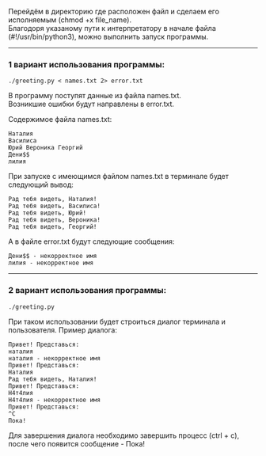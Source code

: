 Перейдём в директорию где расположен файл и сделаем его исполняемым (chmod +x file_name).  
Благодоря указаному пути к интерпретатору в начале файла (#!/usr/bin/python3), можно выполнить запуск программы.

---
### 1 вариант использования программы:

`./greeting.py < names.txt 2> error.txt`

В программу поступят данные из файла names.txt.  
Возникшие ошибки будут направлены в error.txt.

Содержимое файла names.txt:

```
Наталия
Василиса
Юрий Вероника Георгий
Дени$$
лилия
```

При запуске с имеющимся файлом names.txt в терминале будет следующий вывод:
```
Рад тебя видеть, Наталия!
Рад тебя видеть, Василиса!
Рад тебя видеть, Юрий!
Рад тебя видеть, Вероника!
Рад тебя видеть, Георгий!
```

А в файле error.txt будут следующие сообщения:
```
Дени$$ - некорректное имя
лилия - некорректное имя
```
---
### 2 вариант использования программы:

`./greeting.py`

При таком использовании будет строиться диалог терминала и пользователя.
Пример диалога:
```
Привет! Представься:
наталия
наталия - некорректное имя
Привет! Представься:
Наталия
Рад тебя видеть, Наталия!
Привет! Представься:
Н4т4лия
Н4т4лия - некорректное имя
Привет! Представься:
^C
Пока!
```
Для завершения диалога необходимо завершить процесс (ctrl + c),
после чего появится сообщение - Пока!
